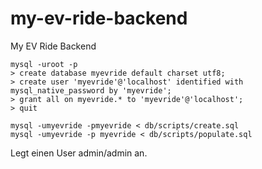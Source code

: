 # my-ev-ride-backend
My EV Ride Backend

    mysql -uroot -p
    > create database myevride default charset utf8;
    > create user 'myevride'@'localhost' identified with mysql_native_password by 'myevride';
    > grant all on myevride.* to 'myevride'@'localhost';
    > quit
    
    mysql -umyevride -pmyevride < db/scripts/create.sql
    mysql -umyevride -p myevride < db/scripts/populate.sql
    
Legt einen User admin/admin an.

